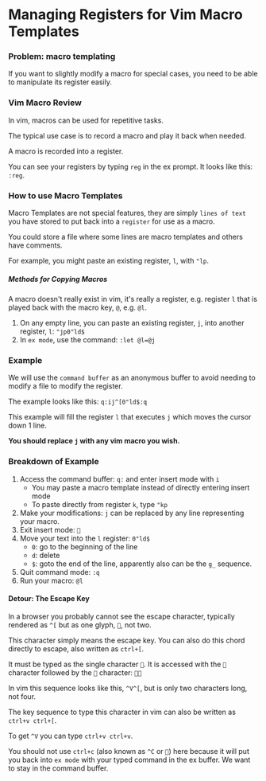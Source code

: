 # Managing Registers for Vim Macro Templates


### Problem: macro templating

If you want to slightly modify a macro for special cases, you need to be able to manipulate its register easily.


### Vim Macro Review

In vim, macros can be used for repetitive tasks.

The typical use case is to record a macro and play it back when needed.

A macro is recorded into a register.

You can see your registers by typing `reg` in the ex prompt. It looks like this: `:reg`.


### How to use Macro Templates

Macro Templates are not special features, they are simply `lines of text` you have stored to put back into a `register` for use as a macro.

You could store a file where some lines are macro templates and others have comments.

For example, you might paste an existing register, `l`, with `"lp`.


##### Methods for Copying Macros

A macro doesn't really exist in vim, it's really a register, e.g. register `l` that is played back with the macro key, `@`, e.g. `@l`.

1. On any empty line, you can paste an existing register, `j`, into another register, `l`: `"jp0"ld$`
2. In `ex mode`, use the command: `:let @l=@j`


### Example

We will use the `command buffer` as an anonymous buffer to avoid needing to modify a file to modify the register.

The example looks like this: `q:ij^[0"ld$:q`

This example will fill the register `l` that executes `j` which moves the cursor down 1 line.

**You should replace `j` with any vim macro you wish.**


### Breakdown of Example

1. Access the command buffer: `q:` and enter insert mode with `i`
    - You may paste a macro template instead of directly entering insert mode
    - To paste directly from register `k`, type `"kp`
2. Make your modifications: `j` can be replaced by any line representing your macro.
3. Exit insert mode: ``
4. Move your text into the `l` register: `0"ld$`
    - `0`: go to the beginning of the line
    - `d`: delete
    - `$`: goto the end of the line, apparently also can be the `g_` sequence.
5. Quit command mode: `:q`
6. Run your macro: `@l`


#### Detour: The Escape Key

In a browser you probably cannot see the escape character, typically rendered as `^[` but as one glyph, ``, not two.

This character simply means the escape key.  You can also do this chord directly to escape, also written as `ctrl+[`.  

It must be typed as the single character ``. It is accessed with the `` character followed by the `` character: `` 

In vim this sequence looks like this, `^V^[`, but is only two characters long, not four. 

The key sequence to type this character in vim can also be written as `ctrl+v ctrl+[`.

To get `^V` you can type `ctrl+v ctrl+v`.

You should not use `ctrl+c` (also known as `^C` or ``) here because it will put you back into `ex mode` with your typed command in the ex buffer. We want to stay in the command buffer.


